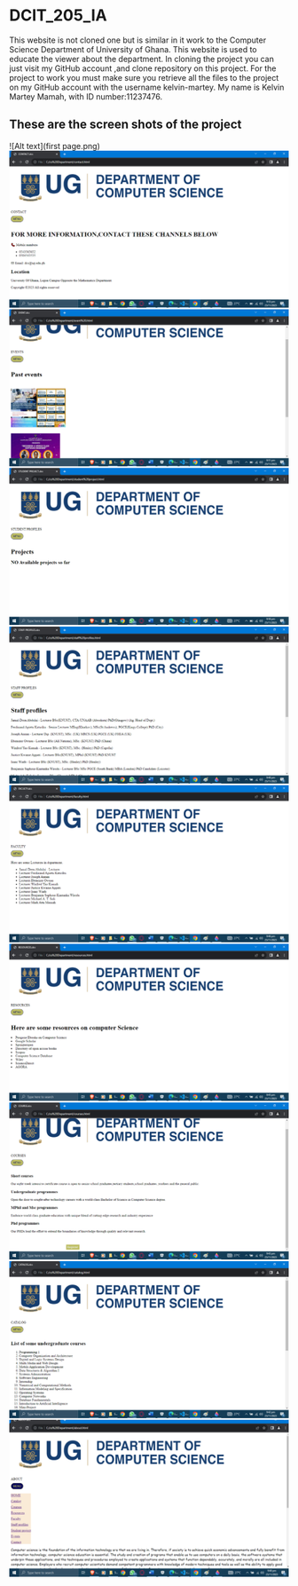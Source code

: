 # DCIT_205_IA

This website is not cloned one but is similar in it work to the Computer Science Department of University of Ghana. This website is used to educate the viewer about the department. In cloning the project you can just visit my GitHub account ,and clone repository on this project. For the project to work you must make sure you retrieve all the files to the project on my GitHub account with the username kelvin-martey.
My name is Kelvin Martey Mamah, with ID number:11237476.

## These are the screen shots of the project

![Alt text](first page.png) ![Alt text](contact.png) ![Alt text](events.png) ![Alt text](student.png) ![Alt text](staff.png) ![Alt text](faculty.png) ![Alt text](resources.png) ![Alt text](courses.png) ![Alt text](catalog.png) ![Alt text](about.png)
